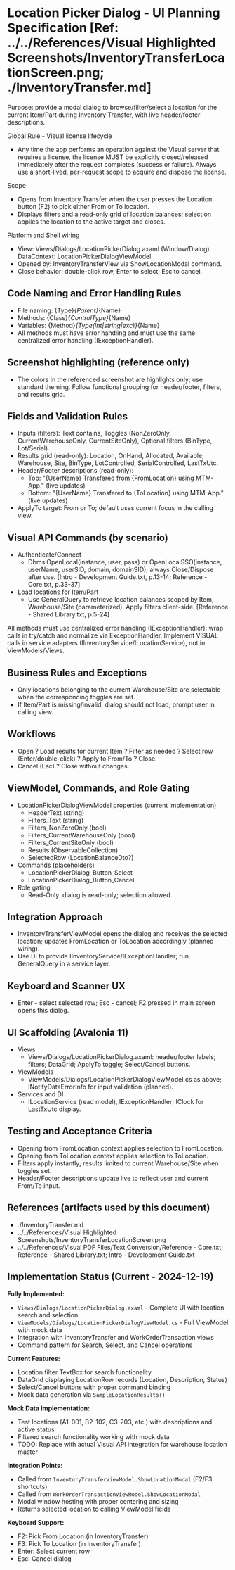 # Location Picker Dialog - UI Planning Specification [Ref: ../../References/Visual Highlighted Screenshots/InventoryTransferLocationScreen.png; ./InventoryTransfer.md]

Purpose: provide a modal dialog to browse/filter/select a location for the current Item/Part during Inventory Transfer, with live header/footer descriptions.

Global Rule - Visual license lifecycle
- Any time the app performs an operation against the Visual server that requires a license, the license MUST be explicitly closed/released immediately after the request completes (success or failure). Always use a short-lived, per-request scope to acquire and dispose the license.

Scope
- Opens from Inventory Transfer when the user presses the Location button (F2) to pick either From or To location.
- Displays filters and a read-only grid of location balances; selection applies the location to the active target and closes.

Platform and Shell wiring
- View: Views/Dialogs/LocationPickerDialog.axaml (Window/Dialog). DataContext: LocationPickerDialogViewModel.
- Opened by: InventoryTransferView via ShowLocationModal command.
- Close behavior: double-click row, Enter to select; Esc to cancel.

## Code Naming and Error Handling Rules
- File naming: {Type}_{Parent}_{Name}
- Methods: {Class}_{ControlType}_{Name}
- Variables: {Method}_{Type(Int|string|exc)}_{Name}
- All methods must have error handling and must use the same centralized error handling (IExceptionHandler).

## Screenshot highlighting (reference only)
- The colors in the referenced screenshot are highlights only; use standard theming. Follow functional grouping for header/footer, filters, and results grid.

## Fields and Validation Rules
- Inputs (filters): Text contains, Toggles (NonZeroOnly, CurrentWarehouseOnly, CurrentSiteOnly), Optional filters (BinType, Lot/Serial).
- Results grid (read-only): Location, OnHand, Allocated, Available, Warehouse, Site, BinType, LotControlled, SerialControlled, LastTxUtc.
- Header/Footer descriptions (read-only):
  - Top: "{UserName} Transfered from {FromLocation} using MTM-App." (live updates)
  - Bottom: "{UserName} Transfered to {ToLocation} using MTM-App." (live updates)
- ApplyTo target: From or To; default uses current focus in the calling view.

## Visual API Commands (by scenario)
- Authenticate/Connect
  - Dbms.OpenLocal(instance, user, pass) or OpenLocalSSO(instance, userName, userSID, domain, domainSID); always Close/Dispose after use. [Intro - Development Guide.txt, p.13-14; Reference - Core.txt, p.33-37]
- Load locations for Item/Part
  - Use GeneralQuery to retrieve location balances scoped by Item, Warehouse/Site (parameterized). Apply filters client-side. [Reference - Shared Library.txt, p.5-24]

All methods must use centralized error handling (IExceptionHandler): wrap calls in try/catch and normalize via ExceptionHandler. Implement VISUAL calls in service adapters (IInventoryService/ILocationService), not in ViewModels/Views.

## Business Rules and Exceptions
- Only locations belonging to the current Warehouse/Site are selectable when the corresponding toggles are set.
- If Item/Part is missing/invalid, dialog should not load; prompt user in calling view.

## Workflows
- Open ? Load results for current Item ? Filter as needed ? Select row (Enter/double-click) ? Apply to From/To ? Close.
- Cancel (Esc) ? Close without changes.

## ViewModel, Commands, and Role Gating
- LocationPickerDialogViewModel properties (current implementation)
  - HeaderText (string)
  - Filters_Text (string)
  - Filters_NonZeroOnly (bool)
  - Filters_CurrentWarehouseOnly (bool)
  - Filters_CurrentSiteOnly (bool)
  - Results (ObservableCollection<LocationBalanceDto>)
  - SelectedRow (LocationBalanceDto?)
- Commands (placeholders)
  - LocationPickerDialog_Button_Select
  - LocationPickerDialog_Button_Cancel
- Role gating
  - Read-Only: dialog is read-only; selection allowed.

## Integration Approach
- InventoryTransferViewModel opens the dialog and receives the selected location; updates FromLocation or ToLocation accordingly (planned wiring).
- Use DI to provide IInventoryService/IExceptionHandler; run GeneralQuery in a service layer.

## Keyboard and Scanner UX
- Enter - select selected row; Esc - cancel; F2 pressed in main screen opens this dialog.

## UI Scaffolding (Avalonia 11)
- Views
  - Views/Dialogs/LocationPickerDialog.axaml: header/footer labels; filters; DataGrid; ApplyTo toggle; Select/Cancel buttons.
- ViewModels
  - ViewModels/Dialogs/LocationPickerDialogViewModel.cs as above; INotifyDataErrorInfo for input validation (planned).
- Services and DI
  - ILocationService (read model), IExceptionHandler; IClock for LastTxUtc display.

## Testing and Acceptance Criteria
- Opening from FromLocation context applies selection to FromLocation.
- Opening from ToLocation context applies selection to ToLocation.
- Filters apply instantly; results limited to current Warehouse/Site when toggles set.
- Header/Footer descriptions update live to reflect user and current From/To input.

## References (artifacts used by this document)
- ./InventoryTransfer.md
- ../../References/Visual Highlighted Screenshots/InventoryTransferLocationScreen.png
- ../../References/Visual PDF Files/Text Conversion/Reference - Core.txt; Reference - Shared Library.txt; Intro - Development Guide.txt

## Implementation Status (Current - 2024-12-19)

**Fully Implemented:**
- `Views/Dialogs/LocationPickerDialog.axaml` - Complete UI with location search and selection
- `ViewModels/Dialogs/LocationPickerDialogViewModel.cs` - Full ViewModel with mock data
- Integration with InventoryTransfer and WorkOrderTransaction views
- Command pattern for Search, Select, and Cancel operations

**Current Features:**
- Location filter TextBox for search functionality
- DataGrid displaying LocationRow records (Location, Description, Status)
- Select/Cancel buttons with proper command binding
- Mock data generation via `SampleLocationResults()`

**Mock Data Implementation:**
- Test locations (A1-001, B2-102, C3-203, etc.) with descriptions and active status
- Filtered search functionality working with mock data
- TODO: Replace with actual Visual API integration for warehouse location master

**Integration Points:**
- Called from `InventoryTransferViewModel.ShowLocationModal` (F2/F3 shortcuts)
- Called from `WorkOrderTransactionViewModel.ShowLocationModal`
- Modal window hosting with proper centering and sizing
- Returns selected location to calling ViewModel fields

**Keyboard Support:**
- F2: Pick From Location (in InventoryTransfer)
- F3: Pick To Location (in InventoryTransfer)
- Enter: Select current row
- Esc: Cancel dialog